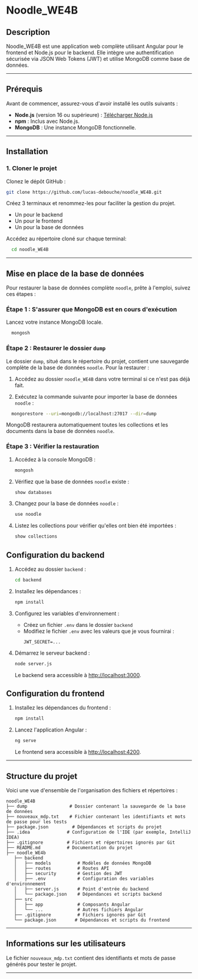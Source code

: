 # Noodle_WE4B

## Description

Noodle_WE4B est une application web complète utilisant Angular pour le frontend et Node.js pour le backend. Elle intègre une authentification sécurisée via JSON Web Tokens (JWT) et utilise MongoDB comme base de données.

---

## Prérequis

Avant de commencer, assurez-vous d'avoir installé les outils suivants :

- **Node.js** (version 16 ou supérieure) : [Télécharger Node.js](https://nodejs.org/)
- **npm** : Inclus avec Node.js.
- **MongoDB** : Une instance MongoDB fonctionnelle.

---

## Installation

### 1. Cloner le projet

Clonez le dépôt GitHub :
```bash
git clone https://github.com/lucas-debouche/noodle_WE4B.git
```

Créez 3 terminaux et renommez-les pour faciliter la gestion du projet.
- Un pour le backend
- Un pour le frontend
- Un pour la base de données

Accédez au répertoire cloné sur chaque terminal:
```bash
  cd noodle_WE4B
```

---

## Mise en place de la base de données

Pour restaurer la base de données complète `noodle`, prête à l'emploi, suivez ces étapes :

### Étape 1 : S'assurer que MongoDB est en cours d'exécution

Lancez votre instance MongoDB locale.

```bash 
  mongosh
``` 

### Étape 2 : Restaurer le dossier `dump`

Le dossier `dump`, situé dans le répertoire du projet, contient une sauvegarde complète de la base de données `noodle`. Pour la restaurer :

1. Accédez au dossier `noodle_WE4B` dans votre terminal si ce n'est pas déjà fait.

2. Exécutez la commande suivante pour importer la base de données `noodle` :
```bash 
  mongorestore --uri=mongodb://localhost:27017 --dir=dump
``` 

MongoDB restaurera automatiquement toutes les collections et les documents dans la base de données `noodle`.

### Étape 3 : Vérifier la restauration

1. Accédez à la console MongoDB :
   ```bash
   mongosh
   ```

2. Vérifiez que la base de données `noodle` existe :
   ```bash
   show databases
   ```

3. Changez pour la base de données `noodle` :
   ```bash
   use noodle
   ```

4. Listez les collections pour vérifier qu'elles ont bien été importées :
   ```bash
   show collections
   ```

## Configuration du backend

1. Accédez au dossier `backend` :
   ```bash
   cd backend
   ```

2. Installez les dépendances :
   ```bash
   npm install
   ```

3. Configurez les variables d'environnement :
   - Créez un fichier `.env` dans le dossier `backend`
   - Modifiez le fichier `.env` avec les valeurs que je vous fournirai :
     ```plaintext
     JWT_SECRET=...
     ```

4. Démarrez le serveur backend :
   ```bash
   node server.js
   ```
   Le backend sera accessible à [http://localhost:3000](http://localhost:3000).

## Configuration du frontend

1. Installez les dépendances du frontend :
   ```bash
   npm install
   ```

2. Lancez l'application Angular :
   ```bash
   ng serve
   ```
   Le frontend sera accessible à [http://localhost:4200](http://localhost:4200).

---

## Structure du projet

Voici une vue d'ensemble de l'organisation des fichiers et répertoires :

```
noodle_WE4B
├── dump                # Dossier contenant la sauvegarde de la base de données
├── nouveaux_mdp.txt    # Fichier contenant les identifiants et mots de passe pour les tests
├── package.json         # Dépendances et scripts du projet
├── .idea              # Configuration de l'IDE (par exemple, IntelliJ IDEA)
├── .gitignore         # Fichiers et répertoires ignorés par Git
├── README.md          # Documentation du projet
├── noodle_WE4b
   ├── backend
   │   ├── models          # Modèles de données MongoDB
   │   ├── routes          # Routes API
   │   ├── security        # Gestion des JWT
   │   ├── .env            # Configuration des variables d'environnement
   │   ├── server.js       # Point d'entrée du backend
   │   └── package.json    # Dépendances et scripts backend
   ├── src
   │   ├── app             # Composants Angular
   │   └── ...             # Autres fichiers Angular
   ├── .gitignore          # Fichiers ignorés par Git
   └── package.json       # Dépendances et scripts du frontend
```
   
---

## Informations sur les utilisateurs

Le fichier `nouveaux_mdp.txt` contient des identifiants et mots de passe générés pour tester le projet.

---
